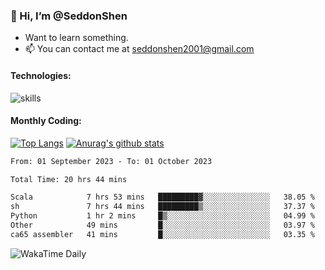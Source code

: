 ### 👋 Hi, I’m @SeddonShen
- Want to learn something.
- 📫 You can contact me at seddonshen2001@gmail.com

#### Technologies:

![skills](https://skillicons.dev/icons?i=scala,js,html,css,bootstrap,jquery,c,cpp,cloudflare,django,docker,flask,git,github,githubactions,linux,latex,mysql,nodejs,ps,php,pr,py,raspberrypi,redis,unreal,v,vscode,vue,bash)

#### Monthly Coding:
[![Top Langs](https://github-readme-stats.vercel.app/api/top-langs?username=seddonshen&show_icons=true&locale=en&layout=compact&hide=html&langs_count=8)](https://github.com/SeddonShen/)
[![Anurag's github stats](https://github-readme-stats.vercel.app/api?username=SeddonShen&count_private=true&show_icons=true)](https://github.com/anuraghazra/github-readme-stats)
<!--START_SECTION:waka-->

```txt
From: 01 September 2023 - To: 01 October 2023

Total Time: 20 hrs 44 mins

Scala            7 hrs 53 mins   █████████▓░░░░░░░░░░░░░░░   38.05 %
sh               7 hrs 44 mins   █████████▒░░░░░░░░░░░░░░░   37.37 %
Python           1 hr 2 mins     █▒░░░░░░░░░░░░░░░░░░░░░░░   04.99 %
Other            49 mins         █░░░░░░░░░░░░░░░░░░░░░░░░   03.97 %
ca65 assembler   41 mins         █░░░░░░░░░░░░░░░░░░░░░░░░   03.35 %
```

<!--END_SECTION:waka-->

![WakaTime Daily](https://wakatime.com/share/@seddon2001/61a7e342-5f12-4fea-bf92-1fac161e97d6.svg)
<!---
SeddonShen/SeddonShen is a ✨ special ✨ repository because its `README.md` (this file) appears on your GitHub profile.
You can click the Preview link to take a look at your changes.
--->
